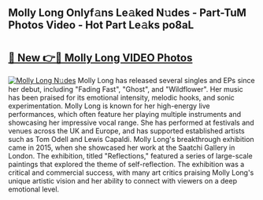 ## Molly Long Onlyf𝚊ns Le𝚊ked N𝚞des - Part-TuM Photos Video - Hot Part Le𝚊ks po8aL

# <h2><a href="http://ab75118.deff.icu/?id=Molly+Long">🔗 New 👉🔴 Molly Long VIDEO Photos</a></h2>

[![Molly Long N𝚞des](https://i.imgur.com/rIISA9y.gif)](http://ab75118.deff.icu/?id=Molly+Long)
Molly Long has released several singles and EPs since her debut, including "Fading Fast", "Ghost", and "Wildflower". Her music has been praised for its emotional intensity, melodic hooks, and sonic experimentation. Molly Long is known for her high-energy live performances, which often feature her playing multiple instruments and showcasing her impressive vocal range. She has performed at festivals and venues across the UK and Europe, and has supported established artists such as Tom Odell and Lewis Capaldi. Molly Long's breakthrough exhibition came in 2015, when she showcased her work at the Saatchi Gallery in London. The exhibition, titled "Reflections," featured a series of large-scale paintings that explored the theme of self-reflection. The exhibition was a critical and commercial success, with many art critics praising Molly Long's unique artistic vision and her ability to connect with viewers on a deep emotional level.
